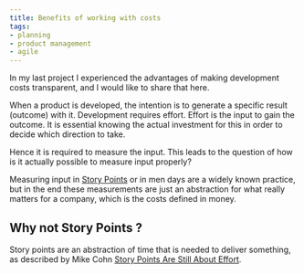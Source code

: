 ```yaml
---
title: Benefits of working with costs
tags:
- planning
- product management 
- agile
---
```

In my last project I experienced the advantages of making development costs transparent, and I would like to share that here.
<!-- more -->
When a product is developed, the intention is to generate a specific result (outcome) with it. Development requires effort. Effort is the input to gain the outcome. It is essential knowing the actual investment for this in order to decide which direction to take.

Hence it is required to measure the input. This leads to the question of how is it actually possible to measure input properly?

Measuring input in [Story Points](https://www.mountaingoatsoftware.com/blog/what-are-story-points) or in men days are a widely known practice, but in the end these measurements are just an abstraction for what really matters for a company, which is the costs defined in money.

## Why not Story Points ?
Story points are an abstraction of time that is needed to deliver something, as described by Mike Cohn [Story Points Are Still About Effort](https://www.mountaingoatsoftware.com/blog/story-points-are-still-about-effort). 


 
